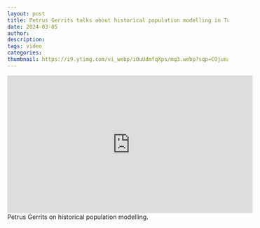 ```yaml
---
layout: post
title: Petrus Gerrits talks about historical population modelling in Turkey and Bulgaria
date: 2024-03-05
author: 
description: 
tags: video
categories:
thumbnail: https://i9.ytimg.com/vi_webp/iOuUdmfqXps/mq3.webp?sqp=COjuna8G-oaymwEmCMACELQB8quKqQMa8AEB-AH-CYAC0AWKAgwIABABGGUgZShlMA8=&rs=AOn4CLD9--VdiTW5e0mV7mTToO6obniU6Q
---
```



<div class="video-container">
    <iframe width="560" height="315" src="https://www.youtube.com/embed/iOuUdmfqXps" frameborder="0" allow="accelerometer; autoplay; encrypted-media; gyroscope; picture-in-picture" allowfullscreen></iframe>
</div>


<div class="caption">
    Petrus Gerrits on historical population modelling.
</div>
